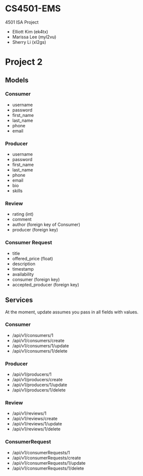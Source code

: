 # CS4501-EMS
4501 ISA Project
* Elliott Kim (ek4tx)
* Marissa Lee (myl2vu)
* Sherry Li (xl2gs)

# Project 2

## Models

### Consumer
* username
* password
* first_name
* last_name
* phone
* email

### Producer
* username
* password
* first_name
* last_name
* phone
* email
* bio
* skills

### Review
* rating (int)
* comment
* author (foreign key of Consumer)
* producer (foreign key)

### Consumer Request
* title
* offered_price (float)
* description
* timestamp
* availability
* consumer (foreign key)
* accepted_producer (foreign key)


## Services
At the moment, update assumes you pass in all fields with values.

### Consumer
* /api/v1/consumers/1
* /api/v1/consumers/create
* /api/v1/consumers/1/update
* /api/v1/consumers/1/delete

### Producer
* /api/v1/producers/1
* /api/v1/producers/create
* /api/v1/producers/1/update
* /api/v1/producers/1/delete

### Review
* /api/v1/reviews/1
* /api/v1/reviews/create
* /api/v1/reviews/1/update
* /api/v1/reviews/1/delete

### ConsumerRequest
* /api/v1/consumerRequests/1
* /api/v1/consumerRequests/create
* /api/v1/consumerRequests/1/update
* /api/v1/consumerRequests/1/delete
